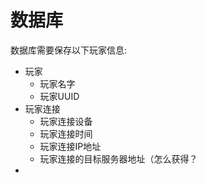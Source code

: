 # 数据库

数据库需要保存以下玩家信息:
- 玩家
  - 玩家名字
  - 玩家UUID
- 玩家连接
  - 玩家连接设备
  - 玩家连接时间
  - 玩家连接IP地址
  - 玩家连接的目标服务器地址（怎么获得？
- 